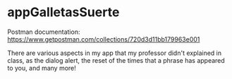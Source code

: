 # appGalletasSuerte

Postman documentation: https://www.getpostman.com/collections/720d3d11bb179963e001

There are various aspects in my app that my professor didn't explained in class, as the dialog alert, the reset of the times that a phrase has appeared to you, and many more!
